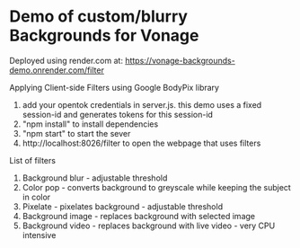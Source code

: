 # Demo of custom/blurry Backgrounds for Vonage
Deployed using render.com at:
https://vonage-backgrounds-demo.onrender.com/filter

Applying Client-side Filters using Google BodyPix library

1. add your opentok credentials in server.js. this demo uses a fixed session-id and generates tokens for this session-id
2. "npm install" to install dependencies
3. "npm start" to start the sever
4. http://localhost:8026/filter to open the webpage that uses filters

List of filters
1. Background blur - adjustable threshold
2. Color pop - converts background to greyscale while keeping the subject in color
3. Pixelate - pixelates background - adjustable threshold
4. Background image - replaces background with selected image
5. Background video - replaces background with live video - very CPU intensive 
